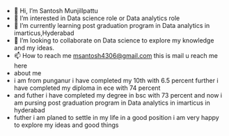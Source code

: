 - 👋 Hi, I’m Santosh Munjillpattu
- 👀 I’m interested in Data science role or Data analytics role 
- 🌱 I’m currently learning post graduation program in Data analytics in imarticus,Hyderabad
- 💞️ I’m looking to collaborate on  Data science to explore my knowledge and my ideas.
- 📫 How to reach me msantosh4306@gmail.com this is mail u reach me here 
-  about me 
-  i am from punganur i have completed my 10th  with 6.5 percent further i have completed my diploma in ece with 74 percent  
-  and futher i have  completed my degree in bsc with 73 percent and now i am pursing post graduation program in Data analytics in imarticus in hyderabad
-  futher i am planed to settle in my life in a good position i am very happy to explore my ideas and good things

<!---
Santosh4306/Santosh4306 is a ✨ special ✨ repository because its `README.md` (this file) appears on your GitHub profile.
You can click the Preview link to take a look at your changes.
--->

